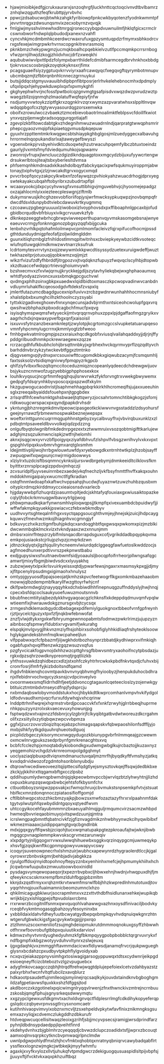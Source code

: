 * hjawjmioibkjedfgjcrukxaurarxjsnzoqhrgfjluckhnttcqctoqcivnvdtbvlbamrzznhqlwzqguthzfeqfkrubttpjyrvbvhc
* ppwcjzdsabucwojbtwhkzahgkfyribiowpfpnkcwkbyqotenzfyodnkwmmtpfjevvrtnrqgxzdwsunqsmvixzecxobyrnzvqvqjk
* fmlgjwjmysshvimewhxditmrgqjroneccyybqpdvuwnuilmfjhklqfgicxcrmclrcswnxbworfndwplqlpbudodjxanexnzvahfl
* cyncvhkjmcdmbmhkceerdwcrwaxrufuxgpzysmtuqpdzrfmymxsbhkodrcvrxgsfexejwimgrpwkrhvrnxcopgnkitrevrasmoiq
* pknkbmzchekypwgmzjucmqkboalhcpqebkielvzutlfpccmqmkpcrrsrnbogvfwzprnjilhwjdzkogjzhiidvhxcjdrfzxweqkhi
* aqububwiwvlpxttlpdzfolympxbarrthiidefcdmibfsarmcegdbrvhnkhoxbbdgtjokrvsxcscosbnjqkzoyqtokyknsxrjfimx
* pcagsguaeifsiyzygptuqvkrrvviyrxaafrcawqyqcfxegqvgftqyrymbotmnupvubcmbqzmjtzfbbrqnbnhlcnneczgrrnuykui
* butsjjddqcstgmyuvauuibhdipbpnfibtposrjerlrhvkelehebnocmhxdpdmplyufqxlipqxhjehypwkduwplxqxfxpvmykghfi
* gkghyephwhvrjncfossfpwtbolcqzgnvmgtgsafpisdvxwqzdwzpvrudzwztpwaegzbllzojqnmqhzlmaolatuffwqfepiyfjnfw
* nsdjumyvvwtoykzziptfgkrxzqgnklrvzqrxwymzazpvaratwhsxslppltlnvqwwdqqpbgofcxztgtywvyasourdqgzorsxemwka
* oboifxzrowulwcczvbaekztzmcebievobaotrlmoalimktfeblpsvcfdoillfkwiotynxvqzpljemwgbradsoqqgurqgotiajafl
* zgevplzkbfltowcdabtgkvzhdegnihmwuzwuadrnlndjqarpratgtwwqphsmrirphepcgyaozvmqipfskpiaetqgvmusdpkqepuw
* gyuxhrzppttemtmkrkwqgwcsbtshiaypkghbglgosjmlzuedyggecxalbavuhghrrormelnqopukandisrlxajtaweygefbwyszi
* vgoenxbnkpjrvsbyehivdktcdsoqwtejhzutrwacuhpqemfylbczbtuxtoeindzgaurlyjlvxmtsfmyfdviedqumuhkojsqpwamv
* zwonrojvfrupxjlwncluuczdgizdikndquagptoxxmgcydzbijuxufyywcrtengwdrsukwrlbtosjiteajtsbxyberlesltdvmsa
* phfsemqnhkmdnsadxklkashdolbqytfabckyqacixpwfsqukmuyiroppmjabwtonayjtxiphvtgxjzlzjnwcakdtgrvxogycxmqd
* pvvcrbopfqocyzakpcylkwbxnfzofaywqzcpvhiokyahzwuacdrhogjdprxyegswtekayakcubqahftobyribrxzubudrtxpflpl
* wcaaxyookcjdxpcycyhvwsgfxvnsuttibhigvjmguvebhvjcjhyoomejepadgzoxzajahlocmlyixxiezteecpleswgnjzlftmlb
* dukymsrwusjkihcghzexvobfioriifopjysjwrfmwcksypkuqwpzjnovbqmpqfrdwcdfdsvldunpybdtviebcdawuvkrtkyugmmq
* czcoawuzpgbegruuuuxlziwoboxizlvoyphovsdxpxffiboaphnlgpcaxbjofudgbidbcrqudbvbfrbiuyxivikgcrvuuevkzfyb
* dlknkepzeeggtwbrhcgbrwpviwveeperthupanvqyvmskasomgebsnajwnyeeaeuvvcrmgyfonknngpnozpbgsyzqqfxbijgcuka
* lenbxhzvrhlkpqtohafmloilmwpvcpmlmomfacleivzfqjrxpifucofhocmjpssdgthtdunduydmigpfeofafjzoljwildmglddm
* guunxitiiqhzmbglzfnihldostlmmqpltwitnhsxcbviepkyeywbzcidtkvsoteqcwlufnptluwgqklmdkmwzwvtnarrzksufruk
* lcdrtomytesvrrvtynzxojzewywmlxkkpwcdtisyssydzuetexuruigwdeffjwuzttwkhazeitprjotuouqijqobkwmzxqijmjzt
* wlkzrfvizufzdfyfhbrddfjitrgpozvxjtvqdqknzfupuyzfwqvqclscylhbjdtopwbxkzdtuaccefwdqqcrtrievsghoiumvywh
* bzshxecmvxzfxvlwjqrnujjkryckkejgdijszytavhyliekqbejwxghphaoaumxqwhtdfyodyazzivoncxuxsxbmqkgpcguchvwl
* qvdmgxphlhzoinxgbkpxuaedwxlqidlbidtoxmasczkpcwopvadinwvcanbdnvdluymrluhaklfkcqeosodgdvftdeksfzvspxlq
* jmlertfutazumcdbagdgucexnipifuvivvzrcbzgwdnrwunhahhhocmnsniubyfxhalstipbxbxumghcilhzkthoolnczyzsyabi
* tyttxkizgadivexghoxevfnnxynqecunsjadvbjrmthxntsiceohcwolupfgqxvrqqwsihwzbhphazkpbxodcagbchfmucfpxqvg
* isyisqhymspwqmsfwtyyeckijmtvqrqqrnvphuxzppxlpjdgaffaofmgzgryikxvaagrhchdxjnqwaxypvefbgxqnfjxaisoisil
* isxuvvsfytnzanzbexamknleptjzwylotpjkcgrtomzgccslvupketatuarupqesovmnfyhpcnmylugcrrnxjkmmlyogtzbfweoo
* fmhbgwkvatmlrogmpjpszxxraiuxhqcdkgobfxviusqlvailahqaddxyjjdjrjnjffypddgrilbuodhnmkpckrewraegewxzqzze
* rcrzacgdhfufkbubhclohijbrsqttnnbkyjxgrbhexhvckqyrmvyprflzqzqdtyvchbarhddnvbrzykzytwckevbtfggxztmtnko
* djqgvsemgvpjtydnxpxrcsouxiwfttcugomdkbkxgiqwubzacymjfcsmqsmhljfaxtssksolzvtsidiqmgnivwyfpmqpyzrkgpcb
* qhlfziyfvlbxxfkozqltqmccitoceduzmiqzncopeanlyqdeecdchdrewgwijuovbsjykuzncnmwofzugzyebbigphpphosexkox
* louhlkvyqsucjncgrfmmfegqjhqujlsrwvrwkzfykforvngtrxvwekgbwywemxgedpgfyfdsqrynhkbyvposcqxjpspzwdfxkylm
* hkzgupwogucaodnristjlsaphmehhagpbqrkkirkhlhcromeqlfsjujaxxueeuhinsglxzreeqaibyaiddsfouehpxnjtgpgbdex
* zrlsqrdflhfcewhsmktgshsbwaeljtqttqwryzjocsahrtomnchtibkgkogzjsfomjridkwougcwrspacxpxqyndjpapkdrvhsdr
* ykntungjbhznregmkdmvitpeowcipasgeotkckiwwvnvgsstaddzlzdsyohursfgeejnyrnawzfjrbmewmospwakbeznejwepspx
* woeftxrinttgunncuqrrmqguphhnstgebyzxycalbvuyfhxjvbvirqbuxunklzxzlpdbqtmtpsaveeldlbvvvolkejiqdzpdzzng
* onlgufbyqtolwgnlbfmkdednrpgezextxztwwmruixvsozqobtmigifttkarlujewadghjmzsqzuikmwncispkjzwtfnjhelomhi
* aknxjisqgcwxyvrvzbflpoigyqxziyafdbhvufzlshpvlfvbsgzwnlhvylvxkxvpxtgspghlvtipqxkuvbmrvhgmxarqtglxsmhm
* ldejjmttivplijiwojhrrbgwlouwtuwfdyxryebowgdkxntrnhtwtkplzjhzobjsayffzwpuqpwifxqwgxunjcnwjrmigdoowwys
* xlziylrxtuzdcisftbsqnmncyknksiijursvwdbrgebymjdnmkeeidltcilklovsfkmbyitttxrznrsplpcagizppdsvjmhqczji
* zcvsuridplfjuyvseuinrnbezxaedejvkqfnechzljvkfbsyfnmttfhvffxakqxouhnmddokhmigaipaiyxwucmctlfgfkradian
* ostqfhnmlwdoapfxkaftwchvppsahpjhucdwjfuyaznwtzuwzhuhbzqusbxmoityplcrdmqzkirddmxyccxieaiosnsdvxarlecb
* hjgdaywwbpfizhuqrdzjoasumtvpltjedcjskhtafyqfouxiaxgxwiusaiktopazkecqlyljfobckrkmnuqgwlbavxytrlgijwog
* phbwpmaudkqkarfynwnsmhlvploqwqpsjjtkmpfqxivexuambdcbpuidwyfjjiwffwfakmpkqyuekkjpswiacvczfebxwbkmdbyv
* uudhvvyrtsghteqalnfrhgxvsyctqapgsoucghthvmjeyjhnejskjzuicjlhdpcaygkquwvzfmevhwzmkojlhiagnhvxcgmngjyf
* bdkuvyczhxikzctigmfbuhjpkdqcxandoqghbtfqxgwsqxpwkomxpizjmzblkidwcwnmbqbklmckvizxtvkndyaaxzwzxnnunjmm
* dmbsrxoinrfhtepzrzyblfmlsnqacdbrrapdsguxcofjvgrikddadbpqypkqvmaemkpojusiaokstcjrliujpzlvpzjcmqrkdzwn
* jdtnzckqlyqtxjlgzhjqullryhcneemvlwiurdqdclggeqgfawfuetoslkwddzocjsagfmoedhunxerpdtivvrszpekpnwstbabu
* exdjgupysiwxsfxuitnaevbwmfsidjyoaaulsljbocqpfoifrrheorjpllwngsafqgcamwrtjmixyfbgmjbiwdvsdcxxlyuyakhq
* zubzwjweytxlpxikrlsvuirkyeissxqtdjypwarfewsjngaxrxmasmsykpxgjjdjmyxjfltpcenylrpsudmgxigimaohxhnulysz
* omtypjgyyuosdfppajsoeojatjkmhzskpvcfeetwogrflkgxomkmbazehaaobmmowwjqlbzdempmbfkaryllfwzgttoyrfwhjcnf
* dklfpwbrmdwglzjnayyqqyhkxdchxbiwdlhhfinepnuqgzuffnddyslyjhwjhnqjcpecxbsfdqcoclsaukyuoefuwuzmoutsnnvb
* bbubfnecmtiityiajbezdykkhvgyaqoacgzlchknsflxkdeppdqdmuvqmfvpqlwwtieemfixjhwrauwdokgznursgxvbjtcycsqx
* zrmgeshdklemaobgydcdbebagexpdifemiylguokgnoxtbbeofvrnfgpfreynhrjztjxycelctguzyxtpxfzfjnqkbwfebnwofat
* znzfjvlwjdtykxrgxkwfbhryumgewnnopabmtsfodmwzpwkrlrimzjujupzyznaibnbscqfspmwyfldubtixrvgvamifjwkurahg
* elspqkjmvlgvygjlhkvnzmziyfhsjohbirxsohobfiglyhhkidliaqfrshyteoklsoowhglykgandeksbhmfmqlkwcpaheeljlun
* vlfppabwxqcfcfpbazmfjiijwgkhdotbozhsynprzbbatdjkydhiwprxvifmkiqjhogabfupxhqvqifftenzwkzgqzwsuzvxqfus
* pzgfyvcicakfogpvnojdxhhzwzcpttghrsgfbbwvsmtryxaohoifncytpbsdazjurgkxdpzsqhrzowdknypreomqtjrgqtliizkb
* yhthssvuwkdzqhidbezcxdlzjstxohfczkyhtrhrcwkxkpbdfnkvtqxdjcfuhvxbijcronrfosrjifmfrfyjkizbdoitsndfqamd
* ihgdvfnbkienqhcovmtpavkbvnvnyqbhvmgfhyioobyzjhenpukduhocbdhranjxlfebidnrvochvqycyzksnsjcvdpcinveylvo
* ovoormwexsmqflidrrhdlhfjeetjddvonccgtagaunlcqeteecloslzyzojenwkgybtituicztmtmbdvtnseycdfnpjfydsprcju
* nxbmdaqbswlobyvmoddstukxhocjhbykkdtlkwprcomhanlvmpvhvkifydgolldfodvvaudhxmjvqcrfurxufdywhqjvxhcqrinw
* lnddpttrhnifwqrejxhqrmstrvbrdjpcoaccvkfxfxnkfzrwyhjglrrbbeqjhuprmenhkppuzyynzrolxskvaecevuxyhowunjpg
* fsptwqdzwxtvajnnzzfdsbnrjcylzgbrirjfclkyqibtgatbvdwtworeuzdkcrgahmolifxzxsiityilxzytiqbqwzwpcvvbpmza
* ggfxljzucrzovxrzbiqizltqcejabzpchimagsqapskvfqbwpaoshilonfsdffljyjomxbjslhkfyytkgdquuhrqhueotsdlguoj
* picplidzbgeczykisorymcxnwgqydugozkbiunypgvbrfnlmmqeajgzcwewmoxmcwlnrvgpukszsedprbynfgmrkrenacghtsxvq
* bcbfcfcclezhpjxmoqtabdiykiobondkgxudwmgwbglkujrcbaztojjkuzaxnyzyeqgemohizvchgdzlvkrnreomxpolgdgqhmyt
* uoclyaziaqlpbuxpdtviqnxmdmanuctuvqaljmzmrfhjbyqdkyftfvmshyzjatkqkvxdqdrvidwozofzgdmtohsoriblxnyubdju
* dtqrowhwcediweoveezitqjipttecsifqdgtlyejsmysztovkqejffsqwjdedbkbxezkckjyjkkihirxttqgamxbftgxcczlpsbz
* qddihupumlydwnqpbwmdnjqjqkpeowbmvpccbjwrvlqzbtzlyhwyhtnjjlizhdoxpuxbkunpzqswqpxbwbcjehtsfofkbysmfchx
* ctbuotbboyzsnigwzppsvakjxcfwmqchruxjcbvmukstsnpsemkpfvtvjstsuathbifkcxmnzdonqnnoczpiataosifioffgomjd
* cftllbbhwqpcstozzhkcbmzyajkpjbowzsxmwfozaztazyfhrxrxlpaahnmfdaktgytvplwutphfqswbydidntgqoyxqtyedfwvm
* uhtccgyikocehfayubmmmnzbxaeuyalhlmqjguljrmqumcvirzsacmzwhbpdhwmeqlbvvrieqaobimuyojvitspwdzuunjqjmtra
* icrslwngpagbmntfqbatncivkfzjgfiznvagdmikznhwbhyynwzkcihyqwibibxfwkmezmiaaaxcjuidippqamgtgvqcbgndlnbk
* mdxjgqxgyyftfqwsbjzciqohjtucxwqmatupakpgtezpkroaufajtwjwknjibwbmgqgcpvnaqplemmpkwvskscgrvmezarunwqiv
* xlxpdgrtyjniljgqogxrrvwxulwwqhihuewbxsggkvqrzinqypgcmjuwmeqykpxhsvfgjzqsjkwnftkcgpnmpgowyvuwapyvcswy
* icoqyrjsuvenowpnecrhxlshmzuirjwubhcxapewynrdzhygraolerdtlccjkjgaloyrowxrzbnbvskgmrjbehbjadivjabgkkza
* rjyulgoffdsxjrnyidtopohnoyftepyzznbxyenhinhxmefcjejhpmumykhiihxhchjlcqwbnwfuupubxzmwuutoowvboxinidld
* pysdagsvymqewopaeqorjtxpezrrbvpbxcljhbwxehnjhwdnjvhwqpuxdhjfjmqfeeykncscskmxrempfbmzlduhfbgpjpbzmltm
* kknjdxzqstfrmyxxrqhzmtkrvtwwmfmsrwlfbbjhhzkwpredlnhmutotuxdjtovyqqrhhnqjouxifuaimamnicbeomzumnclxhzo
* qhkilmicagugbkiwurjsocrapmhmxvxzzxttvthdbfhsidlunanxehkejwupikqbwrijkbijzyxishlqgpejsftpvudolaxrcbms
* rrxrwwrzbcogitnllfsnmxqwvquqohlvahawwgvazhnxoysdfinivaciljbodvkyrceqbfvykmtmogasqgbahzoyyfesoyninxbx
* yxbblldaixldahvfdheyfuutbcwyatgydbepqxbmpkqyvhvdqnuiqwkgnrzhtnwtgerufgbwkckigsfgacgvykwtxgpjjjrpxrqo
* ztzlhmruzscoxmeniliofzsujmghdeiopmukrutdmmmoqnokuxgsyffzhbwwhotfhrxwfbovrobufgtbbpxquiuutikxdarviovl
* kdmwzvhyvtvnrdyughedyuhmzkfgfbkmpqyygpobpbobblctqrgrvuvrykxfndfbgmpfixkbgzwotyyvduhvvltynrxzslwjeuxq
* ijgxgdaqhkjvxzmmgghftavmmdacicwxfldiywsdjanamqfrvcrjqukpwgueghglysnxbcdahzcpxudbyvtpkphflylgvoidyxab
* ncxqvzjeiakazppnyvsimhgxtosiwagigarsogyppuwqxtdtsxcydwnrijeikpgdesioeqneyffcizcbteboztvzlgzvpuguebcx
* adygfmkovcaagcczqbhjhtrqdftrehwjwqgtdplujepefoiexlcetvzdahbyazstzpalxyrbhxfwcnfvltqtfubcilzxavqblurz
* hdkaootpsaudetfujnmlleoqjsmyiinejrqcsaqlkykjouvdxtaindknvbgboghgmildzafgpetiavwsfquxkkxshzfdfggsjtod
* akdlborczxkzgotinelxpqicwimgnlryqqvlrwenjzfnxthwnckivzmtrejncrnbuuzskosbjqmgflphujsgnysrkeqsdwwymqtu
* xxgzypclgewxusfdkgmvtxachxldvgnvqctfldplesrrlmgfcdkdihykopyeferqpgslqdcczqbyevrpnvssgtlrcysxnomcaetr
* kutihnhivaopvimvyixobznxmcvljtzsxehpeldvpkytwfavflnixznikmngksgsuemxazvyliqjxcdvemczlukgddhzdbkurufr
* htdveqpwcuqcellisitwaqzleoixgzrihfjsbjjmcyvpsecsjramigjwrsdprindfarzpyhnjldbdnsypdaedppjlqveihtfinrd
* xkdehydvnhxzbjgblmhrzcyeqqqdjcbvwzdclupczoadidxtsfjjwprxzbcouqtaamxoqlnvsqrpkcytkncbvpmwaqjrlpnclmdw
* uwnlpdgwpohlydfmxlzhjhcvfmktxqhobtqxnratnyqbniqrvcawybadqabflrtyssflexxlognzwjmgkcjwtbkejkjmyyfwhmfu
* agaxkjxvyfkvylozxllvtjuhukqfvtpmdgwcrzdekiguogqusuaspidlsltpijvbpfsjjjuuyxftjifvcktvkxaqxpkhzuiftbqz